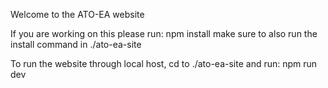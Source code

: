 Welcome to the ATO-EA website 

If you are working on this please run: npm install
make sure to also run the install command in ./ato-ea-site

To run the website through local host, cd to ./ato-ea-site and run: npm run dev